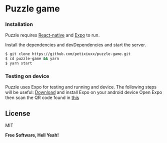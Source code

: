 
# Puzzle game

### Installation

Puzzle requires [React-native](https://facebook.github.io/react-native/) and [Expo](https://expo.io/) to run.

Install the dependencies and devDependencies and start the server.

```sh
$ git clone https://github.com/petixiuxx/puzzle-game.git
$ cd puzzle-game && yarn
$ yarn start
```

### Testing on device

Puzzle uses Expo for testing and running and device. The following steps will be useful:
[Download](https://play.google.com/store/apps/details?id=host.exp.exponent&hl=en) and install Expo on your android device
Open Expo then scan the QR code found in [this](https://expo.io/@petixiuxx) 

License
----

MIT


**Free Software, Hell Yeah!**

